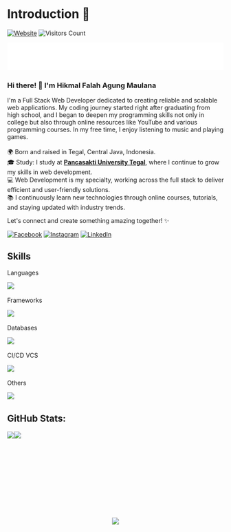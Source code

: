 # Introduction :wave:

[![Website](https://img.shields.io/website?label=Website&logo=windows-terminal&labelColor=white&logoColor=grey&style=for-the-badge&down_color=red&down_message=Down&up_color=%2304AA6D&up_message=Up&url=https%3A%2F%2Fhikmal-falah.com)](https://hikmal-falah.com)
![Visitors Count](https://komarev.com/ghpvc/?username=Superior231&label=visitors&style=for-the-badge)

<p align="center">
  <img src="https://raw.githubusercontent.com/Superior231/Superior231/main/name.svg" alt="Hikmal Falah Agung Maulana" />
</p>

### **Hi there! 👋 I'm Hikmal Falah Agung Maulana**<br>
I'm a Full Stack Web Developer dedicated to creating reliable and scalable web applications. My coding journey started right after graduating from high school, and I began to deepen my programming skills not only in college but also through online resources like YouTube and various programming courses. In my free time, I enjoy listening to music and playing games.<br><br>
🌍 Born and raised in Tegal, Central Java, Indonesia.<br>
🎓 Study: I study at [**Pancasakti University Tegal**](https://www.upstegal.ac.id/), where I continue to grow my skills in web development.<br>
💻 Web Development is my specialty, working across the full stack to deliver efficient and user-friendly solutions.<br>
📚 I continuously learn new technologies through online courses, tutorials, and staying updated with industry trends.<br>

Let's connect and create something amazing together! ✨<br>

[![Facebook](https://img.shields.io/badge/Facebook-%231877F2.svg?logo=Facebook&logoColor=white)](https://facebook.com/hikmal.falah.9) [![Instagram](https://img.shields.io/badge/Instagram-%23E4405F.svg?logo=Instagram&logoColor=white)](https://instagram.com/hikmalfalah231) [![LinkedIn](https://img.shields.io/badge/LinkedIn-%230077B5.svg?logo=linkedin&logoColor=white)](https://linkedin.com/in/hikmal-falah-agung-maulana)

## Skills

<p>Languages</p>
<a href="https://skillicons.dev">
  <img src="https://skillicons.dev/icons?i=html,css,js,php,cpp,py" />
</a>

<p>Frameworks</p>
<a href="https://skillicons.dev">
  <img src="https://skillicons.dev/icons?i=bootstrap,laravel" />
</a>

<p>Databases</p>
<a href="https://skillicons.dev">
  <img src="https://skillicons.dev/icons?i=mysql" />
</a>

<p>CI/CD VCS</p>
<a href="https://skillicons.dev">
  <img src="https://skillicons.dev/icons?i=git,github" />
</a>

<p>Others</p>
<a href="https://skillicons.dev">
  <img src="https://skillicons.dev/icons?i=jquery,postman,figma" />
</a>

## GitHub Stats:

<div style="display: flex;">
  <img height=200 align="center" src="https://github-readme-stats.vercel.app/api/top-langs/?username=Superior231&theme=vision-friendly-dark&hide_border=false&include_all_commits=true&count_private=false&layout=compact" />
  <img height=200 align="center" src="https://github-readme-stats.vercel.app/api?username=Superior231&theme=vision-friendly-dark&hide_border=false&include_all_commits=true&count_private=false" />
</div>

<footer align="center">
  <img src="https://capsule-render.vercel.app/api?type=waving&color=gradient&height=100&section=footer"/>
</footer>
